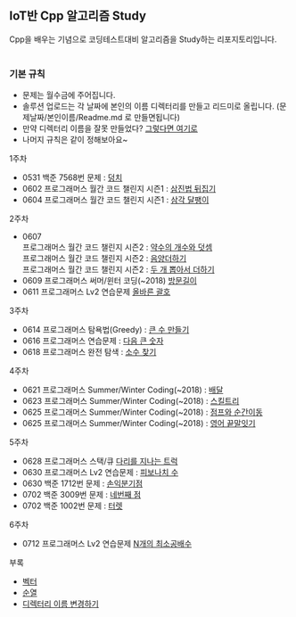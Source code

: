 ## IoT반 Cpp 알고리즘 Study
Cpp을 배우는 기념으로 코딩테스트대비 알고리즘을 Study하는 리포지토리입니다. <br><br>

### 기본 규칙
- 문제는 월수금에 주어집니다.
- 솔루션 업로드는 각 날짜에 본인의 이름 디렉터리를 만들고 리드미로 올립니다. (문제날짜/본인이름/Readme.md  로 만들면됩니다) 
- 만약 디렉터리 이름을 잘못 만들었다? [그렇다면 여기로](https://github.com/jacksimuse/IoT_Study/tree/main/c%2B%2B/%EB%B6%80%EB%A1%9D/%EB%94%94%EB%A0%89%ED%84%B0%EB%A6%AC%EC%9D%B4%EB%A6%84%EB%B3%80%EA%B2%BD%EB%B2%95)
- 나머지 규칙은 같이 정해보아요~

1주차 <br>
- 0531 백준 7568번 문제 : [덩치](https://www.acmicpc.net/problem/7568)
- 0602 프로그래머스 월간 코드 챌린지 시즌1 : [삼진법 뒤집기](https://programmers.co.kr/learn/courses/30/lessons/68935)
- 0604 프로그래머스 월간 코드 챌린지 시즌1 : [삼각 달팽이](https://programmers.co.kr/learn/courses/30/lessons/68645) <br>

2주차
- 0607 <br>
  프로그래머스 월간 코드 챌린지 시즌2 : [약수의 개수와 덧셈](https://programmers.co.kr/learn/courses/30/lessons/77884) <br>
  프로그래머스 월간 코드 챌린지 시즌2 : [음양더하기](https://programmers.co.kr/learn/courses/30/lessons/76501)         <br>
  프로그래머스 월간 코드 챌린지 시즌2 : [두 개 뽑아서 더하기](https://programmers.co.kr/learn/courses/30/lessons/68644) <br>
- 0609 프로그래머스 써머/윈터 코딩(~2018) [방문길이](https://programmers.co.kr/learn/courses/30/lessons/49994) <br>
- 0611 프로그래머스 Lv2 연습문제 [올바른 괄호](https://programmers.co.kr/learn/courses/30/lessons/12911) <br>

3주차
- 0614 프로그래머스 탐욕법(Greedy) : [큰 수 만들기](https://programmers.co.kr/learn/courses/30/lessons/42883) <br>
- 0616 프로그래머스 연습문제 : [다음 큰 숫자](https://programmers.co.kr/learn/courses/30/lessons/12911) <br>
- 0618 프로그래머스 완전 탐색 : [소수 찾기](https://programmers.co.kr/learn/courses/30/lessons/42839) <br>

4주차
- 0621 프로그래머스 Summer/Winter Coding(~2018) : [배달](https://programmers.co.kr/learn/courses/30/lessons/12978) <br>
- 0623 프로그래머스 Summer/Winter Coding(~2018) : [스킬트리](https://programmers.co.kr/learn/courses/30/lessons/49993#fnref1) <br>
- 0625 프로그래머스 Summer/Winter Coding(~2018) : [점프와 순간이동](https://programmers.co.kr/learn/courses/30/lessons/12980) <br>
- 0625 프로그래머스 Summer/Winter Coding(~2018) : [영어 끝말잇기](https://programmers.co.kr/learn/courses/30/lessons/12981) <br>

5주차
- 0628 프로그래머스 스택/큐 [다리를 지나는 트럭](https://programmers.co.kr/learn/courses/30/lessons/42583)
- 0630 프로그래머스 Lv2 연습문제 : [피보나치 수](https://programmers.co.kr/learn/courses/30/lessons/12945?language=cpp) <br>
- 0630 백준 1712번 문제 : [손익분기점](https://www.acmicpc.net/problem/1712) <br>
- 0702 백준 3009번 문제 : [네번째 점](https://www.acmicpc.net/problem/3009)
- 0702 백준 1002번 문제 : [터렛](https://www.acmicpc.net/problem/1002)

6주차
- 0712 프로그래머스 Lv2 연습문제 [N개의 최소공배수](https://programmers.co.kr/learn/courses/30/lessons/12953)

부록
- [벡터](https://github.com/jacksimuse/IoT_Study/tree/main/c%2B%2B/%EB%B6%80%EB%A1%9D/%EB%B2%A1%ED%84%B0%EC%A0%95%EB%A6%AC)
- [순열](https://github.com/jacksimuse/IoT_Study/tree/main/c%2B%2B/%EB%B6%80%EB%A1%9D/%EC%88%9C%EC%97%B4%ED%95%A8%EC%88%98)
- [디렉터리 이름 변경하기](https://github.com/jacksimuse/IoT_Study/tree/main/c%2B%2B/%EB%B6%80%EB%A1%9D/%EB%94%94%EB%A0%89%ED%84%B0%EB%A6%AC%EC%9D%B4%EB%A6%84%EB%B3%80%EA%B2%BD%EB%B2%95)
